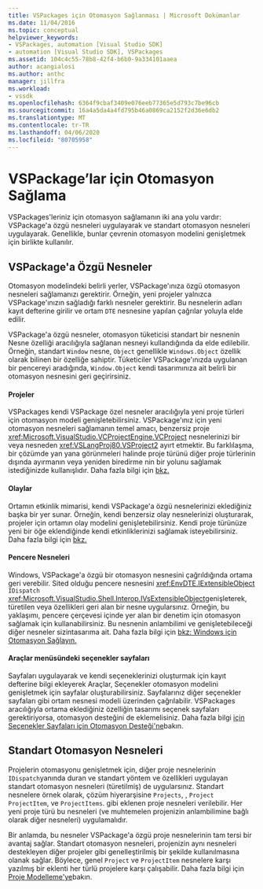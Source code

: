 ```yaml
---
title: VSPackages için Otomasyon Sağlanması | Microsoft Dokümanlar
ms.date: 11/04/2016
ms.topic: conceptual
helpviewer_keywords:
- VSPackages, automation [Visual Studio SDK]
- automation [Visual Studio SDK], VSPackages
ms.assetid: 104c4c55-78b8-42f4-b6b0-9a334101aaea
author: acangialosi
ms.author: anthc
manager: jillfra
ms.workload:
- vssdk
ms.openlocfilehash: 6364f9cbaf3409e076eeb77365e5d793c7be96cb
ms.sourcegitcommit: 16a4a5da4a4fd795b46a0869ca2152f2d36e6db2
ms.translationtype: MT
ms.contentlocale: tr-TR
ms.lasthandoff: 04/06/2020
ms.locfileid: "80705958"
---
```

# <a name="providing-automation-for-vspackages"></a>VSPackage’lar için Otomasyon Sağlama
VSPackages'leriniz için otomasyon sağlamanın iki ana yolu vardır: VSPackage'a özgü nesneleri uygulayarak ve standart otomasyon nesneleri uygulayarak. Genellikle, bunlar çevrenin otomasyon modelini genişletmek için birlikte kullanılır.

## <a name="vspackage-specific-objects"></a>VSPackage'a Özgü Nesneler
 Otomasyon modelindeki belirli yerler, VSPackage'ınıza özgü otomasyon nesneleri sağlamanızı gerektirir. Örneğin, yeni projeler yalnızca VSPackage'ınızın sağladığı farklı nesneler gerektirir. Bu nesnelerin adları kayıt defterine girilir ve ortam `DTE` nesnesine yapılan çağrılar yoluyla elde edilir.

 VSPackage'a özgü nesneler, otomasyon tüketicisi standart bir nesnenin Nesne özelliği aracılığıyla sağlanan nesneyi kullandığında da elde edilebilir. Örneğin, standart `Window` nesne, `Object` genellikle `Windows.Object` özellik olarak bilinen bir özelliğe sahiptir. Tüketiciler VSPackage'ınızda uygulanan bir pencereyi aradığında, `Window.Object` kendi tasarımınıza ait belirli bir otomasyon nesnesini geri geçirirsiniz.

#### <a name="projects"></a>Projeler
 VSPackages kendi VSPackage özel nesneler aracılığıyla yeni proje türleri için otomasyon modeli genişletebilirsiniz. VSPackage'ınız için yeni otomasyon nesneleri sağlamanın temel amacı, benzersiz proje <xref:Microsoft.VisualStudio.VCProjectEngine.VCProject> nesnelerinizi bir veya nesneden <xref:VSLangProj80.VSProject2> ayırt etmektir. Bu farklılaşma, bir çözümde yan yana görünmeleri halinde proje türünü diğer proje türlerinin dışında ayırmanın veya yeniden biredirme nin bir yolunu sağlamak istediğinizde kullanışlıdır. Daha fazla bilgi için [bkz.](../../extensibility/internals/exposing-project-objects.md)

#### <a name="events"></a>Olaylar
 Ortamın etkinlik mimarisi, kendi VSPackage'a özgü nesnelerinizi eklediğiniz başka bir yer sunar. Örneğin, kendi benzersiz olay nesnelerinizi oluşturarak, projeler için ortamın olay modelini genişletebilirsiniz. Kendi proje türünüze yeni bir öğe eklendiğinde kendi etkinliklerinizi sağlamak isteyebilirsiniz. Daha fazla bilgi için [bkz.](../../extensibility/internals/exposing-events-in-the-visual-studio-sdk.md)

#### <a name="window-objects"></a>Pencere Nesneleri
 Windows, VSPackage'a özgü bir otomasyon nesnesini çağrıldığında ortama geri verebilir. Sited olduğu pencere nesnesini <xref:EnvDTE.IExtensibleObject> `IDispatch` <xref:Microsoft.VisualStudio.Shell.Interop.IVsExtensibleObject>genişleterek, türetilen veya özellikleri geri alan bir nesne uygularsınız. Örneğin, bu yaklaşımı, pencere çerçevesi içinde yer alan bir denetim için otomasyon sağlamak için kullanabilirsiniz. Bu nesnenin anlambilimi ve genişletebileceği diğer nesneler sizintasarıma ait. Daha fazla bilgi için [bkz: Windows için Otomasyon Sağlayın.](../../extensibility/internals/how-to-provide-automation-for-windows.md)

#### <a name="options-pages-on-the-tools-menu"></a>Araçlar menüsündeki seçenekler sayfaları
 Sayfaları uygulayarak ve kendi seçeneklerinizi oluşturmak için kayıt defterine bilgi ekleyerek Araçlar, Seçenekler otomasyon modelini genişletmek için sayfalar oluşturabilirsiniz. Sayfalarınız diğer seçenekler sayfaları gibi ortam nesnesi modeli üzerinden çağrılabilir. VSPackages aracılığıyla ortama eklediğiniz özelliğin tasarımı seçenek sayfaları gerektiriyorsa, otomasyon desteğini de eklemelisiniz. Daha fazla bilgi [için Seçenekler Sayfaları için Otomasyon Desteği'ne](../../extensibility/internals/automation-support-for-options-pages.md)bakın.

## <a name="standard-automation-objects"></a>Standart Otomasyon Nesneleri
 Projelerin otomasyonu genişletmek için, diğer proje nesnelerinin `IDispatch`yanında duran ve standart yöntem ve özellikleri uygulayan standart otomasyon nesneleri (türetilmiş) de uygularsınız. Standart nesnelere örnek olarak, çözüm hiyerarşisine `Projects`, , `Project` `ProjectItem`, ve `ProjectItems`. gibi eklenen proje nesneleri verilebilir. Her yeni proje türü bu nesneleri (ve muhtemelen projenizin anlambilimine bağlı olarak diğer nesneleri) uygulamalıdır.

 Bir anlamda, bu nesneler VSPackage'a özgü proje nesnelerinin tam tersi bir avantaj sağlar. Standart otomasyon nesneleri, projenizin aynı nesneleri destekleyen diğer projeler gibi genelleştirilmiş bir şekilde kullanılmasına olanak sağlar. Böylece, genel `Project` ve `ProjectItem` nesnelere karşı yazılmış bir eklenti her türlü projelere karşı çalışabilir. Daha fazla bilgi için [Proje Modelleme'ye](../../extensibility/internals/project-modeling.md)bakın.
